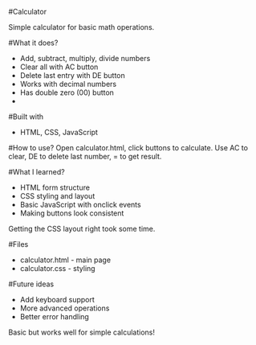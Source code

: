 #Calculator

Simple calculator for basic math operations.

#What it does?
- Add, subtract, multiply, divide numbers
- Clear all with AC button
- Delete last entry with DE button
- Works with decimal numbers
- Has double zero (00) button
- 
#Built with
- HTML, CSS, JavaScript

#How to use?
Open calculator.html, click buttons to calculate. Use AC to clear, DE to delete last number, = to get result.

#What I learned?
- HTML form structure
- CSS styling and layout
- Basic JavaScript with onclick events
- Making buttons look consistent

Getting the CSS layout right took some time.

#Files
- calculator.html - main page
- calculator.css - styling

#Future ideas
- Add keyboard support
- More advanced operations
- Better error handling

Basic but works well for simple calculations!

